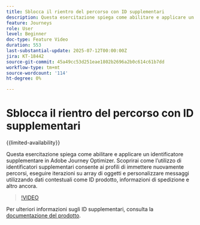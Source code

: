 ```yaml
---
title: Sblocca il rientro del percorso con ID supplementari
description: Questa esercitazione spiega come abilitare e applicare un identificatore supplementare in Adobe Journey Optimizer. Scoprirai come l’utilizzo di identificatori supplementari consente ai profili di immettere nuovamente percorsi, eseguire iterazioni su array di oggetti e personalizzare messaggi utilizzando dati contestuali come ID prodotto, informazioni di spedizione e altro ancora.
feature: Journeys
role: User
level: Beginner
doc-type: Feature Video
duration: 553
last-substantial-update: 2025-07-12T00:00:00Z
jira: KT-18442
source-git-commit: 45a49cc53d251eae1802b2696a2b0c614c61b7dd
workflow-type: tm+mt
source-wordcount: '114'
ht-degree: 0%

---
```



# Sblocca il rientro del percorso con ID supplementari

{{limited-availability}}

Questa esercitazione spiega come abilitare e applicare un identificatore supplementare in Adobe Journey Optimizer. Scoprirai come l’utilizzo di identificatori supplementari consente ai profili di immettere nuovamente percorsi, eseguire iterazioni su array di oggetti e personalizzare messaggi utilizzando dati contestuali come ID prodotto, informazioni di spedizione e altro ancora.

>[!VIDEO](https://video.tv.adobe.com/v/3464792/?learn=on&enablevpops)

Per ulteriori informazioni sugli ID supplementari, consulta la [documentazione del prodotto](https://experienceleague.adobe.com/it/docs/journey-optimizer/using/orchestrate-journeys/manage-journey/supplemental-identifier).
